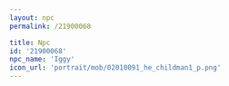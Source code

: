 ```yaml
---
layout: npc
permalink: /21900068

title: Npc
id: '21900068'
npc_name: 'Iggy'
icon_url: 'portrait/mob/02010091_he_childman1_p.png'
---
```

